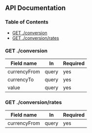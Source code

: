 ## API Documentation

### Table of Contents
- [GET ./conversion](#get-conversion)
- [GET ./conversion/rates](#get-conversion-rates)


### GET ./conversion

| Field name   | In        | Required |
|--------------|-----------|----------|
| currencyFrom | query     | yes      |
| currencyTo   | query     | yes      |
| value        | query     | yes      |

### GET ./conversion/rates

| Field name   | In        | Required |
|--------------|-----------|----------|
| currencyFrom | query     | yes      |

